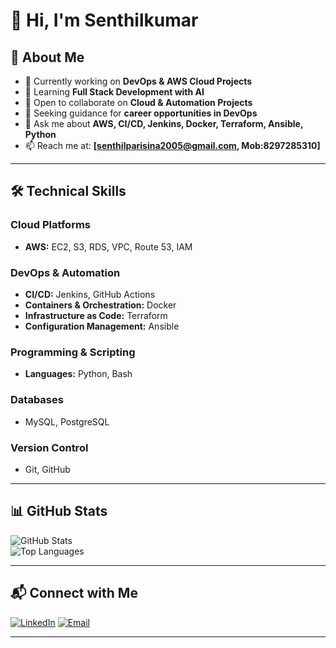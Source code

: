 # 👋 Hi, I'm Senthilkumar  

## 🚀 About Me  
- 🔭 Currently working on **DevOps & AWS Cloud Projects**  
- 🌱 Learning **Full Stack Development with AI**  
- 👯 Open to collaborate on **Cloud & Automation Projects**  
- 🤝 Seeking guidance for **career opportunities in DevOps**  
- 💬 Ask me about **AWS, CI/CD, Jenkins, Docker, Terraform, Ansible, Python**  
- 📫 Reach me at: **[senthilparisina2005@gmail.com, Mob:8297285310]**  

---

## 🛠️ Technical Skills  

### **Cloud Platforms**  
- **AWS:** EC2, S3, RDS, VPC, Route 53, IAM  

### **DevOps & Automation**  
- **CI/CD:** Jenkins, GitHub Actions  
- **Containers & Orchestration:** Docker  
- **Infrastructure as Code:** Terraform  
- **Configuration Management:** Ansible  

### **Programming & Scripting**  
- **Languages:** Python, Bash  

### **Databases**  
- MySQL, PostgreSQL  

### **Version Control**  
- Git, GitHub  

---

## 📊 GitHub Stats  
![GitHub Stats](https://github-readme-stats.vercel.app/api?username=senthilkumar4125&show_icons=true&theme=default)  
![Top Languages](https://github-readme-stats.vercel.app/api/top-langs/?username=senthilkumar4125&layout=compact&theme=default)

---

## 📬 Connect with Me  
[![LinkedIn](https://img.shields.io/badge/LinkedIn-0A66C2?style=for-the-badge&logo=linkedin&logoColor=white)](https://www.linkedin.com/in/senthilkumar4125/) 
[![Email](https://img.shields.io/badge/Email-333333?style=for-the-badge&logo=gmail&logoColor=white)](mailto:senthilparisina2005@gmail.com)  

---
